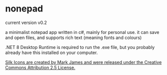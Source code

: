 # nonepad
current version v0.2

a minimalist notepad app written in c#, mainly for personal use.
it can save and open files, and supports rich text (meaning fonts and colours)

.NET 8 Desktop Runtime is required to run the .exe file, but you probably already have this installed on your computer.

[Silk Icons are created by Mark James and were released under the Creative Commons Attribution 2.5 License.](https://web.archive.org/web/20070514055728/http://www.famfamfam.com/lab/icons/silk/)
